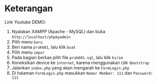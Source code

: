# Keterangan

Link Youtube DEMO:

1. Nyalakan XAMPP (Apache - MySQL) dan buka `http://localhost/phpmyadmin`
2. Pilih menu `baru`
3. Beri nama `prak601`, lalu klik `buat`
4. Pilih menu `impor`
5. Pada bagian berkas pilih file `prak601.sql`, lalu klik `kirim`
6. Koneksikan device ke `internet`, karena menggunakan `CDN Bootstrap`
7. Jalankan `index.php` yang akan mengarah ke `FormLogin.php`
8. Di halaman `FormLogin.php` masukkan `Nomor Member: 111` dan `Password: 111`
